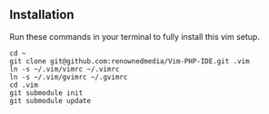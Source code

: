 Installation
---
Run these commands in your terminal to fully install this vim setup.

    cd ~
    git clone git@github.com:renownedmedia/Vim-PHP-IDE.git .vim
    ln -s ~/.vim/vimrc ~/.vimrc
    ln -s ~/.vim/gvimrc ~/.gvimrc
    cd .vim
    git submodule init
    git submodule update
